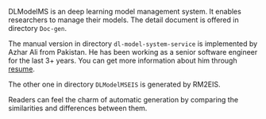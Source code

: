 DLModelMS is an deep learning model management system. It enables researchers to manage their models. The detail document is offered in directory `Doc-gen`.

The manual version in directory `dl-model-system-service` is implemented by Azhar Ali from Pakistan. He has been working as a senior software engineer for the last 3+ years. You can get more information about him through [resume](https://www.upwork.com/ab/c/1003740373/contracts/30478016#milestones%2F20220511%2F20220609).

The other one in directory `DLModelMSEIS` is generated by RM2EIS.

Readers can feel the charm of automatic generation by comparing the similarities and differences between them.


